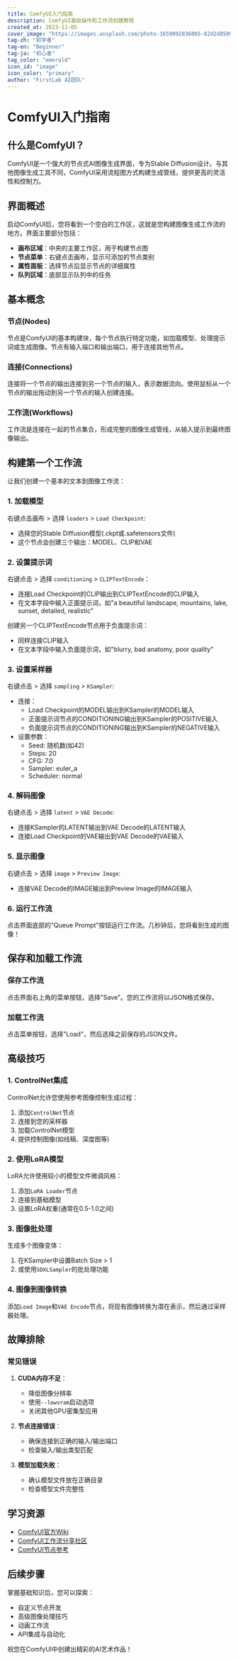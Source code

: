 ```yaml
---
title: ComfyUI入门指南
description: ComfyUI基础操作和工作流创建教程
created_at: 2023-11-05
cover_image: "https://images.unsplash.com/photo-1659092836065-82d2d850987c?fm=jpg&q=60&w=3000&ixlib=rb-4.0.3&ixid=M3wxMjA3fDB8MHxwaG90by1wYWdlfHx8fGVufDB8fHx8fA%3D%3D"
tag-zh: "初学者"
tag-en: "Beginner"
tag-ja: "初心者"
tag_color: "emerald"
icon_id: "image"
icon_color: "primary"
author: "FirstLab AI团队"
---
```


# ComfyUI入门指南

## 什么是ComfyUI？

ComfyUI是一个强大的节点式AI图像生成界面，专为Stable Diffusion设计。与其他图像生成工具不同，ComfyUI采用流程图方式构建生成管线，提供更高的灵活性和控制力。

## 界面概述

启动ComfyUI后，您将看到一个空白的工作区，这就是您构建图像生成工作流的地方。界面主要部分包括：

- **画布区域**：中央的主要工作区，用于构建节点图
- **节点菜单**：右键点击画布，显示可添加的节点类别
- **属性面板**：选择节点后显示节点的详细属性
- **队列区域**：底部显示队列中的任务

## 基本概念

### 节点(Nodes)

节点是ComfyUI的基本构建块，每个节点执行特定功能，如加载模型、处理提示词或生成图像。节点有输入端口和输出端口，用于连接其他节点。

### 连接(Connections)

连接将一个节点的输出连接到另一个节点的输入，表示数据流向。使用鼠标从一个节点的输出拖动到另一个节点的输入创建连接。

### 工作流(Workflows)

工作流是连接在一起的节点集合，形成完整的图像生成管线，从输入提示到最终图像输出。

## 构建第一个工作流

让我们创建一个基本的文本到图像工作流：

### 1. 加载模型

右键点击画布 > 选择 `loaders` > `Load Checkpoint`:

- 选择您的Stable Diffusion模型(.ckpt或.safetensors文件)
- 这个节点会创建三个输出：MODEL、CLIP和VAE

### 2. 设置提示词

右键点击 > 选择 `conditioning` > `CLIPTextEncode`：

- 连接Load Checkpoint的CLIP输出到CLIPTextEncode的CLIP输入
- 在文本字段中输入正面提示词，如"a beautiful landscape, mountains, lake, sunset, detailed, realistic"

创建另一个CLIPTextEncode节点用于负面提示词：

- 同样连接CLIP输入
- 在文本字段中输入负面提示词，如"blurry, bad anatomy, poor quality"

### 3. 设置采样器

右键点击 > 选择 `sampling` > `KSampler`:

- 连接：
  - Load Checkpoint的MODEL输出到KSampler的MODEL输入
  - 正面提示词节点的CONDITIONING输出到KSampler的POSITIVE输入
  - 负面提示词节点的CONDITIONING输出到KSampler的NEGATIVE输入
- 设置参数：
  - Seed: 随机数(如42)
  - Steps: 20
  - CFG: 7.0
  - Sampler: euler_a
  - Scheduler: normal

### 4. 解码图像

右键点击 > 选择 `latent` > `VAE Decode`:

- 连接KSampler的LATENT输出到VAE Decode的LATENT输入
- 连接Load Checkpoint的VAE输出到VAE Decode的VAE输入

### 5. 显示图像

右键点击 > 选择 `image` > `Preview Image`:

- 连接VAE Decode的IMAGE输出到Preview Image的IMAGE输入

### 6. 运行工作流

点击界面底部的"Queue Prompt"按钮运行工作流。几秒钟后，您将看到生成的图像！

## 保存和加载工作流

### 保存工作流

点击界面右上角的菜单按钮，选择"Save"。您的工作流将以JSON格式保存。

### 加载工作流

点击菜单按钮，选择"Load"，然后选择之前保存的JSON文件。

## 高级技巧

### 1. ControlNet集成

ControlNet允许您使用参考图像控制生成过程：

1. 添加`ControlNet`节点
2. 连接到您的采样器
3. 加载ControlNet模型
4. 提供控制图像(如线稿、深度图等)

### 2. 使用LoRA模型

LoRA允许使用较小的模型文件微调风格：

1. 添加`LoRA Loader`节点
2. 连接到基础模型
3. 设置LoRA权重(通常在0.5-1.0之间)

### 3. 图像批处理

生成多个图像变体：

1. 在KSampler中设置Batch Size > 1
2. 或使用`SDXLSampler`的批处理功能

### 4. 图像到图像转换

添加`Load Image`和`VAE Encode`节点，将现有图像转换为潜在表示，然后通过采样器处理。

## 故障排除

### 常见错误

1. **CUDA内存不足**：
   - 降低图像分辨率
   - 使用`--lowvram`启动选项
   - 关闭其他GPU密集型应用

2. **节点连接错误**：
   - 确保连接到正确的输入/输出端口
   - 检查输入/输出类型匹配

3. **模型加载失败**：
   - 确认模型文件放在正确目录
   - 检查模型文件完整性

## 学习资源

- [ComfyUI官方Wiki](https://github.com/comfyanonymous/ComfyUI/wiki)
- [ComfyUI工作流分享社区](https://github.com/comfyanonymous/ComfyUI/discussions/categories/workflows)
- [ComfyUI节点参考](https://github.com/comfyanonymous/ComfyUI/wiki/Node-Reference)

## 后续步骤

掌握基础知识后，您可以探索：
- 自定义节点开发
- 高级图像处理技巧
- 动画工作流
- API集成与自动化

祝您在ComfyUI中创建出精彩的AI艺术作品！